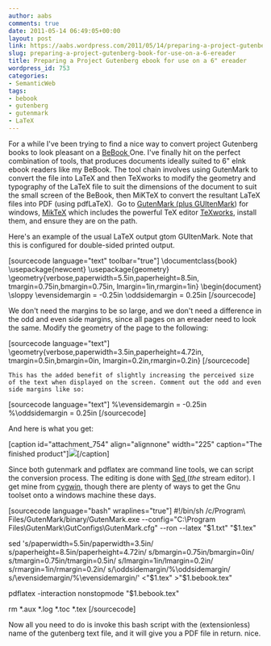 ```yaml
---
author: aabs
comments: true
date: 2011-05-14 06:49:05+00:00
layout: post
link: https://aabs.wordpress.com/2011/05/14/preparing-a-project-gutenberg-book-for-use-on-a-6-ereader/
slug: preparing-a-project-gutenberg-book-for-use-on-a-6-ereader
title: Preparing a Project Gutenberg ebook for use on a 6" ereader
wordpress_id: 753
categories:
- SemanticWeb
tags:
- bebook
- gutenberg
- gutenmark
- LaTeX
---
```


For a while I've been trying to find a nice way to convert project Gutenberg books to look pleasant on a [BeBook ](http://www.mybebook.com)One. I've finally hit on the perfect combination of tools, that produces documents ideally suited to 6" eInk ebook readers like my BeBook. The tool chain involves using GutenMark to convert the file into LaTeX and then TeXworks to modify the geometry and typography of the LaTeX file to suit the dimensions of the document to suit the small screen of the BeBook, then MiKTeX to convert the resultant LaTeX files into PDF (using pdfLaTeX).  Go to [GutenMark (plus GUItenMark](http://aabs.wordpress.com/wp-admin/www.sandroid.org/GutenMark/)) for windows, [MikTeX](http://miktex.org) which includes the powerful TeX editor [TeXworks](http://code.google.com/p/texworks), install them, and ensure they are on the path.

Here's an example of the usual LaTeX output gtom GUItenMark. Note that this is configured for double-sided printed output.

[sourcecode language="text" toolbar="true"]
\documentclass{book}
\usepackage{newcent}
\usepackage{geometry}
\geometry{verbose,paperwidth=5.5in,paperheight=8.5in, tmargin=0.75in,bmargin=0.75in, lmargin=1in,rmargin=1in}
\begin{document}
\sloppy
\evensidemargin = -0.25in
\oddsidemargin = 0.25in
[/sourcecode]

We don't need the margins to be so large, and we don't need a difference in the odd and even side margins, since all pages on an ereader need to look the same. Modify the geometry of the page to the following:

[sourcecode language="text"]
\geometry{verbose,paperwidth=3.5in,paperheight=4.72in, tmargin=0.5in,bmargin=0in, lmargin=0.2in,rmargin=0.2in}
[/sourcecode]

`This has the added benefit of slightly increasing the perceived size of the text when displayed on the screen. Comment out the odd and even side margins like so:`

[sourcecode language="text"]
%\evensidemargin = -0.25in
%\oddsidemargin = 0.25in
[/sourcecode]

And here is what you get:

[caption id="attachment_754" align="alignnone" width="225" caption="The finished product"][![](http://aabs.files.wordpress.com/2011/05/photo_71194a6e-bfd5-cb24-6596-08771504c330.jpg?w=225)](http://aabs.files.wordpress.com/2011/05/photo_71194a6e-bfd5-cb24-6596-08771504c330.jpg)[/caption]

Since both gutenmark and pdflatex are command line tools, we can script the conversion process. The editing is done with [Sed ](http://www.grymoire.com/Unix/Sed.html)(_the_ stream editor). I get mine from [cygwin](http://www.cygwin.com), though there are plenty of ways to get the Gnu toolset onto a windows machine these days.

[sourcecode language="bash" wraplines="true"]
#!/bin/sh
/c/Program\ Files/GutenMark/binary/GutenMark.exe --config="C:\Program Files\GutenMark\GutConfigs\GutenMark.cfg" --ron --latex "$1.txt" "$1.tex"

sed 's/paperwidth=5.5in/paperwidth=3.5in/
s/paperheight=8.5in/paperheight=4.72in/
s/bmargin=0.75in/bmargin=0in/
s/tmargin=0.75in/tmargin=0.5in/
s/lmargin=1in/lmargin=0.2in/
s/rmargin=1in/rmargin=0.2in/
s/\\oddsidemargin/%\\oddsidemargin/
s/\\evensidemargin/%\\evensidemargin/' <"$1.tex" >"$1.bebook.tex"

pdflatex  -interaction nonstopmode "$1.bebook.tex"

rm *.aux *.log *.toc *.tex
[/sourcecode]

Now all you need to do is invoke this bash script with the (extensionless) name of the gutenberg text file, and it will give you a PDF file in return. nice.
